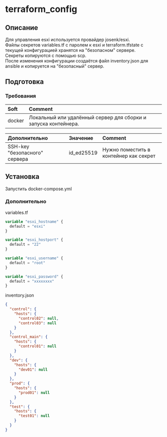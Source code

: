 # terraform_config
## Описание
Для управления esxi используется провайдер josenk/esxi.  
Файлы секретов variables.tf с паролем к esxi и terraform.tfstate с текущей конфигурацией хранятся на "безопасном" сервере.  
Секреты копируются с помощью scp.  
После изменения конфигурации создаётся файл inventory.json для ansible и копируется на "безопасный" сервер.  



## Подготовка
### Требования
| Soft   | Comment                                                         |
|:-------|:----------------------------------------------------------------|
| docker | Локальный или удалённый сервер для сборки и запуска контейнера. | 

| Дополнительно                 | Значение   | Comment                                |
|:------------------------------|:-----------|:---------------------------------------|
| SSH-key "безопасного" сервера | id_ed25519 | Нужно поместить в контейнер как секрет |

## Установка
Запустить docker-compose.yml

### Дополнительно
variables.tf
```terraform
variable "esxi_hostname" {
  default = "esxi"
}

variable "esxi_hostport" {
  default = "22"
}

variable "esxi_username" {
  default = "root"
}

variable "esxi_password" {
  default = "xxxxxxxx"
}
```
inventory.json
```json
{
  "control": {
    "hosts": {
      "control02": null,
      "control03": null
    }
  },
  "control_main": {
    "hosts": {
      "control01": null
    }
  },
  "dev": {
    "hosts": {
      "dev01": null
    }
  },
  "prod": {
    "hosts": {
      "prod01": null
    }
  },
  "test": {
    "hosts": {
      "test01": null
    }
  }
}
```

